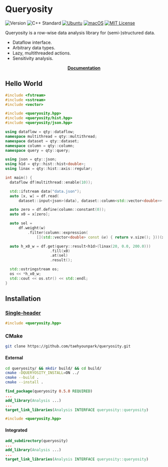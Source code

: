 # Queryosity

![Version](https://img.shields.io/badge/Version-0.5.0-blue.svg)
![C++ Standard](https://img.shields.io/badge/C++-17-blue.svg)
[![Ubuntu](https://github.com/taehyounpark/analogical/actions/workflows/ubuntu.yml/badge.svg?branch=master)](https://github.com/taehyounpark/analogical/actions/workflows/ubuntu.yml)
[![macOS](https://github.com/taehyounpark/analogical/actions/workflows/macos.yml/badge.svg?branch=master)](https://github.com/taehyounpark/analogical/actions/workflows/macos.yml)
[![MIT License](https://img.shields.io/badge/License-MIT-yellow.svg)](https://opensource.org/licenses/MIT)


Queryosity is a row-wise data analysis library for (semi-)structured data.

- Dataflow interface.
- Arbitrary data types.
- Lazy, multithreaded actions.
- Sensitivity analysis.

<p align="center">
	<strong> <a href="https://queryosity.readthedocs.io/">Documentation</a></strong>
</p>

## Hello World
```cpp
#include <fstream>
#include <sstream>
#include <vector>

#include <queryosity.hpp>
#include <queryosity/hist.hpp>
#include <queryosity/json.hpp>

using dataflow = qty::dataflow;
namespace multithread = qty::multithread;
namespace dataset = qty::dataset;
namespace column = qty::column;
namespace query = qty::query;

using json = qty::json;
using h1d = qty::hist::hist<double>;
using linax = qty::hist::axis::regular;

int main() {
  dataflow df(multithread::enable(10));

  std::ifstream data("data.json");
  auto [x, w] = df.read(
      dataset::input<json>(data), dataset::column<std::vector<double>>("x"), dataset::column<double>("w"));

  auto zero = df.define(column::constant(0));
  auto x0 = x[zero];

  auto sel =
      df.weight(w)
          .filter(column::expression(
              [](std::vector<double> const &v) { return v.size(); }))(x);

  auto h_x0_w = df.get(query::result<h1d>(linax(20, 0.0, 200.0)))
                    .fill(x0)
                    .at(sel)
                    .result();

  std::ostringstream os;
  os << *h_x0_w;
  std::cout << os.str() << std::endl;
}
```

## Installation

### [Single-header](https://raw.githubusercontent.com/taehyounpark/queryosity/master/queryosity.h)
```cpp
#include <queryosity.hpp>
```
### CMake
```sh
git clone https://github.com/taehyounpark/queryosity.git
``````
#### External
```sh
cd queryosity/ && mkdir build/ && cd build/
cmake -DQUERYOSITY_INSTALL=ON ../
cmake --build .
cmake --install .
```
```cmake
find_package(queryosity 0.5.0 REQUIRED)
...
add_library(Analysis ...)
...
target_link_libraries(Analysis INTERFACE queryosity::queryosity)
```
```cpp
#include <queryosity.hpp>
```
#### Integrated
```cmake
add_subdirectory(queryosity)
...
add_library(Analysis ...)
...
target_link_libraries(Analysis INTERFACE queryosity::queryosity)
```
